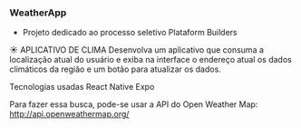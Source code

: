 ### WeatherApp 


- Projeto dedicado ao processo seletivo Plataform Builders

☀️ APLICATIVO DE CLIMA
Desenvolva um aplicativo que consuma a localização atual do usuário e exiba na interface o endereço atual os dados climáticos da região e um botão para atualizar os dados.

Tecnologias usadas
React Native
Expo

Para fazer essa busca, pode-se usar a API do Open Weather Map: http://api.openweathermap.org/

